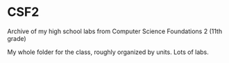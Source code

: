 # CSF2
Archive of my high school labs from Computer Science Foundations 2 (11th grade)

My whole folder for the class, roughly organized by units. Lots of labs.
